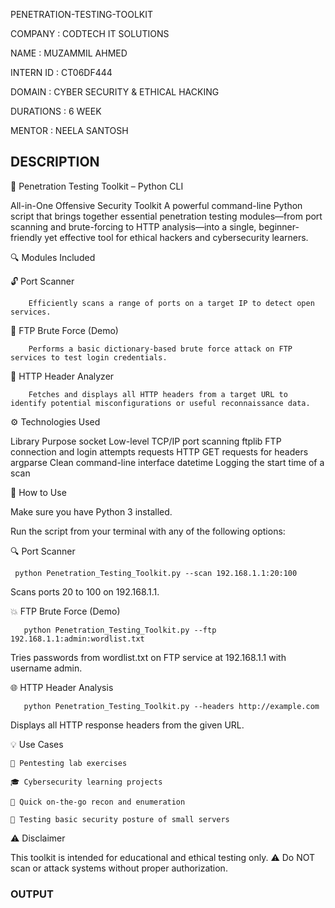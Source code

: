  PENETRATION-TESTING-TOOLKIT

  COMPANY : CODTECH IT SOLUTIONS

  NAME : MUZAMMIL AHMED

  INTERN ID : CT06DF444

  DOMAIN : CYBER SECURITY & ETHICAL HACKING

  DURATIONS : 6 WEEK

  MENTOR : NEELA SANTOSH

 ## DESCRIPTION ## 
 

 🧰 Penetration Testing Toolkit – Python CLI

All-in-One Offensive Security Toolkit
A powerful command-line Python script that brings together essential penetration testing modules—from port scanning and brute-forcing to HTTP analysis—into a single, beginner-friendly yet effective tool for ethical hackers and cybersecurity learners.

🔍 Modules Included

  🔓 Port Scanner
  
        Efficiently scans a range of ports on a target IP to detect open services.

   📂 FTP Brute Force (Demo)
   
        Performs a basic dictionary-based brute force attack on FTP services to test login credentials.

  🧾 HTTP Header Analyzer
  
        Fetches and displays all HTTP headers from a target URL to identify potential misconfigurations or useful reconnaissance data.

⚙️ Technologies Used

Library	                     Purpose
socket	                     Low-level TCP/IP port scanning
ftplib	                     FTP connection and login attempts
requests	                   HTTP GET requests for headers
argparse	                   Clean command-line interface
datetime	                   Logging the start time of a scan

🚀 How to Use

  Make sure you have Python 3 installed.

  Run the script from your terminal with any of the following options:

🔍 Port Scanner

     python Penetration_Testing_Toolkit.py --scan 192.168.1.1:20:100
     
Scans ports 20 to 100 on 192.168.1.1.

💥 FTP Brute Force (Demo)

       python Penetration_Testing_Toolkit.py --ftp 192.168.1.1:admin:wordlist.txt
       
Tries passwords from wordlist.txt on FTP service at 192.168.1.1 with username admin.

🌐 HTTP Header Analysis

       python Penetration_Testing_Toolkit.py --headers http://example.com

Displays all HTTP response headers from the given URL.


💡 Use Cases

    🔐 Pentesting lab exercises

    🎓 Cybersecurity learning projects

    🔎 Quick on-the-go recon and enumeration

    📂 Testing basic security posture of small servers
    

⚠️ Disclaimer

This toolkit is intended for educational and ethical testing only.
⚠️ Do NOT scan or attack systems without proper authorization.

###  OUTPUT   ###
